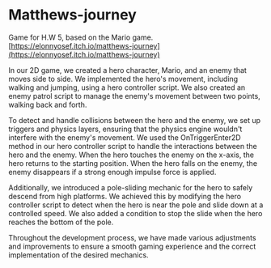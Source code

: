 # Matthews-journey

Game for H.W 5, based on the Mario game.
[https://elonnyosef.itch.io/matthews-journey](https://elonnyosef.itch.io/matthews-journey)

In our 2D game, we created a hero character, Mario, and an enemy that moves side
to side. We implemented the hero's movement, including walking and jumping,
using a hero controller script. We also created an enemy patrol script to manage
the enemy's movement between two points, walking back and forth.

To detect and handle collisions between the hero and the enemy, we set up
triggers and physics layers, ensuring that the physics engine wouldn't interfere
with the enemy's movement. We used the OnTriggerEnter2D method in our hero
controller script to handle the interactions between the hero and the enemy.
When the hero touches the enemy on the x-axis, the hero returns to the starting
position. When the hero falls on the enemy, the enemy disappears if a strong
enough impulse force is applied.

Additionally, we introduced a pole-sliding mechanic for the hero to safely
descend from high platforms. We achieved this by modifying the hero controller
script to detect when the hero is near the pole and slide down at a controlled
speed. We also added a condition to stop the slide when the hero reaches the
bottom of the pole.

Throughout the development process, we have made various adjustments and
improvements to ensure a smooth gaming experience and the correct implementation
of the desired mechanics.
